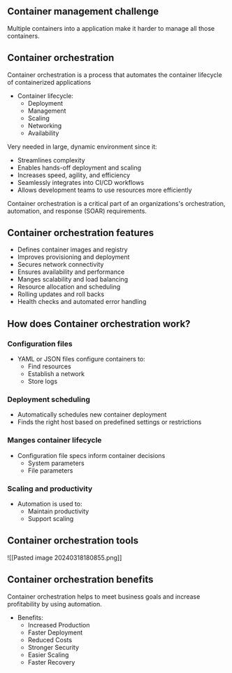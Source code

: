 ## Container management challenge

Multiple containers into a application make it harder to manage all those containers.

## Container orchestration

Container orchestration is a process that automates the container lifecycle of containerized applications

- Container lifecycle:
	- Deployment
	- Management
	- Scaling
	- Networking
	- Availability

Very needed in large, dynamic environment since it:
- Streamlines complexity
- Enables hands-off deployment and scaling
- Increases speed, agility, and efficiency
- Seamlessly integrates into CI/CD workflows
- Allows development teams to use resources more efficiently

Container orchestration is a critical part of an organizations's orchestration, automation, and response (SOAR) requirements. 


## Container orchestration features
- Defines container images and registry
- Improves provisioning and deployment
- Secures network connectivity
- Ensures availability and performance
- Manges scalability and load balancing
- Resource allocation and scheduling
- Rolling updates and roll backs
- Health checks and automated error handling

## How does Container orchestration work?

### Configuration files
- YAML or JSON files configure containers to:
	- Find resources
	- Establish a network
	- Store logs

### Deployment scheduling
- Automatically schedules new container deployment
- Finds the right host based on predefined settings or restrictions

### Manges container lifecycle
- Configuration file specs inform container decisions
	- System parameters
	- File parameters

### Scaling and productivity
- Automation is used to:
	- Maintain productivity
	- Support scaling


## Container orchestration tools

![[Pasted image 20240318180855.png]]

## Container orchestration benefits
Container orchestration helps to meet business goals and increase profitability by using automation.
- Benefits:
	- Increased Production
	- Faster Deployment
	- Reduced Costs
	- Stronger Security
	- Easier Scaling
	- Faster Recovery